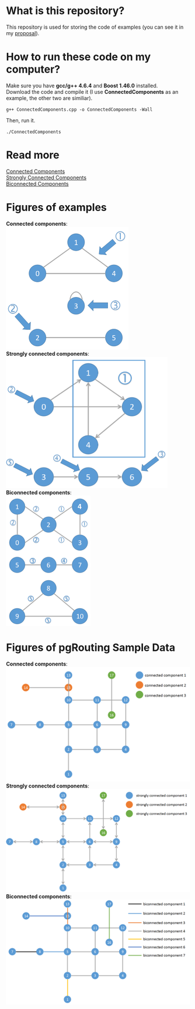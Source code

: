 # What is this repository?

This repository is used for storing the code of examples (you can see it in my [proposal](https://docs.google.com/document/d/1UAbERsM32ZaAaz1gjGeMVgi_PDB-bl5rFYtooU0V5WI/edit?usp=sharing])).  

# How to run these code on my computer?

Make sure you have **gcc/g++ 4.6.4** and **Boost 1.46.0** installed.  
Download the code and compile it (I use **ConnectedComponents** as an example, the other two are similiar).  
```
g++ ConnectedComponents.cpp -o ConnectedComponents -Wall
```
Then, run it.  
```
./ConnectedComponents
```

# Read more

[Connected Components](http://www.boost.org/doc/libs/1_46_0/libs/graph/doc/connected_components.html)  
[Strongly Connected Components](http://www.boost.org/doc/libs/1_46_0/libs/graph/doc/strong_components.html)  
[Biconnected Components](http://www.boost.org/doc/libs/1_46_0/libs/graph/doc/biconnected_components.html)  

# Figures of examples
**Connected components**:  
<img src="/images/examples/cc.png" width="335" height="335" />  
**Strongly connected components**:  
<img src="/images/examples/scc.png" width="442" height="359" />  
**Biconnected components**:  
<img src="/images/examples/bcc.png" width="232" height="356" />  

# Figures of pgRouting Sample Data
**Connected components**:  
![](images/pgrSample/cc.png)  
**Strongly connected components**:  
![](images/pgrSample/scc.png)  
**Biconnected components**:  
![](images/pgrSample/bcc.png)  
